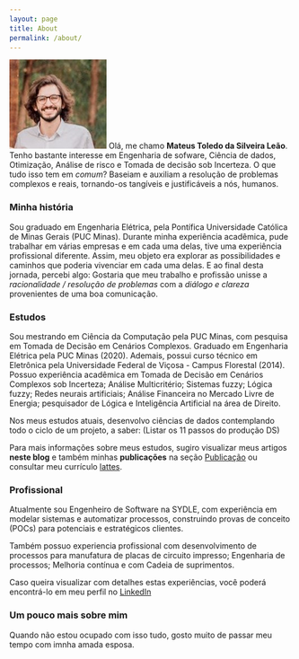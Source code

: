```yaml
---
layout: page
title: About
permalink: /about/
---
```


![Eu](assets/img/posts/eu-face.jpg)
Olá, me chamo **Mateus Toledo da Silveira Leão**. Tenho bastante interesse em Engenharia de sofware, Ciência de dados, Otimização, Análise de risco e Tomada de decisão sob Incerteza.
O que tudo isso tem em _comum_?
Baseiam e auxiliam a resolução de problemas complexos e reais, tornando-os tangíveis e justificáveis a nós, humanos.

### Minha história ###

Sou graduado em Engenharia Elétrica, pela Pontífica Universidade Católica de Minas Gerais (PUC Minas). Durante minha experiência acadêmica, pude trabalhar em várias empresas e em cada uma delas, tive uma experiência profissional diferente. Assim, meu objeto era explorar as possibilidades e caminhos que poderia vivenciar em cada uma delas. E ao final desta jornada, percebi algo: Gostaria que meu trabalho e profissão unisse a _racionalidade / resolução de problemas_ com a  _diálogo e clareza_ provenientes de uma boa comunicação. 

### Estudos ###

Sou mestrando em Ciência da Computação pela PUC Minas, com pesquisa em Tomada de Decisão em Cenários Complexos. Graduado em Engenharia Elétrica pela PUC Minas (2020). Ademais, possui curso técnico em Eletrônica pela Universidade Federal de Viçosa - Campus Florestal (2014). Possuo experiência acadêmica em Tomada de Decisão em Cenários Complexos sob Incerteza; Análise Multicritério; Sistemas fuzzy; Lógica fuzzy; Redes neurais artificiais; Análise Financeira no Mercado Livre de Energia; pesquisador de Lógica e Inteligência Artificial na área de Direito.

Nos meus estudos atuais, desenvolvo ciências de dados contemplando todo o ciclo de um projeto, a saber: (Listar os 11 passos do produção DS) 

Para mais informações sobre meus estudos, sugiro visualizar meus artigos **neste blog** e também minhas **publicações** na seção [Publicação](contact.md) ou consultar meu currículo [lattes](http://lattes.cnpq.br/7074412545424793).

### Profissional ###

Atualmente sou Engenheiro de Software na SYDLE, com experiência em modelar sistemas e automatizar processos, construindo provas de conceito (POCs) para potenciais e estratégicos clientes.

Também possuo experiencia profissional com desenvolvimento de processos para manufatura de placas de circuito impresso; Engenharia de processos; Melhoria contínua e com Cadeia de suprimentos. 

Caso queira visualizar com detalhes estas experiências, você poderá encontrá-lo em meu perfil no [LinkedIn](https://www.linkedin.com/in/mateus-toledo-da-silveira-leao/)

### Um pouco mais sobre mim ###

Quando não estou ocupado com isso tudo, gosto muito de passar meu tempo com imnha amada esposa.